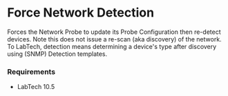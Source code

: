 # Force Network Detection

Forces the Network Probe to update its Probe Configuration then re-detect devices. Note this does not issue a re-scan (aka discovery) of the network. To LabTech, detection means determining a device's type after discovery using (SNMP) Detection templates.

### Requirements
- LabTech 10.5
